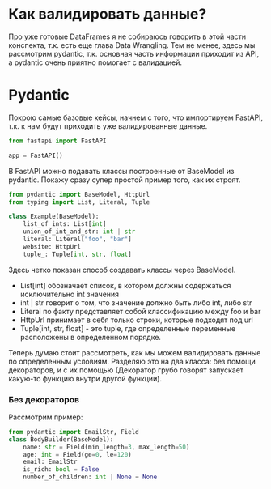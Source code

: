 # Как валидировать данные?

Про уже готовые DataFrames я не собираюсь говорить в этой части конспекта, т.к. есть еще глава Data Wrangling. Тем не менее, здесь мы рассмотрим pydantic, т.к. основная часть информации приходит из API, а pydantic очень приятно помогает с валидацией.

# Pydantic

Покрою самые базовые кейсы, начнем с того, что импортируем FastAPI, т.к. к нам будут приходить уже валидированные данные.

``` python
from fastapi import FastAPI

app = FastAPI()
```

В FastAPI можно подавать классы построенные от BaseModel из pydantic. Покажу сразу супер простой пример того, как их строят.

``` python
from pydantic import BaseModel, HttpUrl
from typing import List, Literal, Tuple

class Example(BaseModel):
    list_of_ints: List[int]
    union_of_int_and_str: int | str
    literal: Literal["foo", "bar"]
    website: HttpUrl
    tuple_: Tuple[int, str, float]
```

Здесь четко показан способ создавать классы через BaseModel. 
- List\[int] обозначает список, в котором должны содержаться исключительно int значения
- int | str говорит о том, что значение должно быть либо int, либо str
- Literal по факту представляет собой классификацию между foo и bar
- HttpUrl принимает в себя только строки, которые подходят под url
- Tuple\[int, str, float] - это tuple, где определенные переменные расположены в определенном порядке.

Теперь думаю стоит рассмотреть, как мы можем валидировать данные по определенным условиям. Разделяю это на два класса: без помощи декораторов, и с их помощью (Декоратор грубо говорят запускает какую-то функцию внутри другой функции).

### Без декораторов

Рассмотрим пример:

``` python
from pydantic import EmailStr, Field
class BodyBuilder(BaseModel):
    name: str = Field(min_length=3, max_length=50)
    age: int = Field(ge=0, le=120)
    email: EmailStr
    is_rich: bool = False
    number_of_children: int | None = None
```

